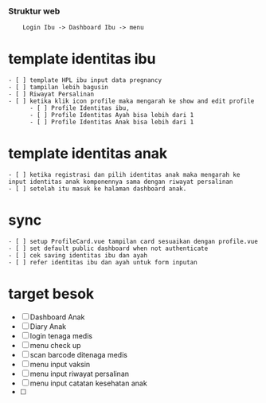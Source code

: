 ### Struktur web

        Login Ibu -> Dashboard Ibu -> menu 





# template identitas ibu
    - [ ] template HPL ibu input data pregnancy
    - [ ] tampilan lebih bagusin
    - [ ] Riwayat Persalinan
    - [ ] ketika klik icon profile maka mengarah ke show and edit profile
          - [ ] Profile Identitas ibu,
          - [ ] Profile Identitas Ayah bisa lebih dari 1
          - [ ] Profile Identitas Anak bisa lebih dari 1

# template identitas anak
    - [ ] ketika registrasi dan pilih identitas anak maka mengarah ke input identitas anak komponennya sama dengan riwayat persalinan
    - [ ] setelah itu masuk ke halaman dashboard anak.


# sync
    - [ ] setup ProfileCard.vue tampilan card sesuaikan dengan profile.vue
    - [ ] set default public dashboard when not authenticate
    - [ ] cek saving identitas ibu dan ayah
    - [ ] refer identitas ibu dan ayah untuk form inputan
  
  # target besok
- [ ] Dashboard Anak
- [ ] Diary Anak
- [ ] login tenaga medis
- [ ] menu check up
- [ ] scan barcode ditenaga medis
- [ ] menu input vaksin
- [ ] menu input riwayat persalinan
- [ ] menu input catatan kesehatan anak
- [ ] 
